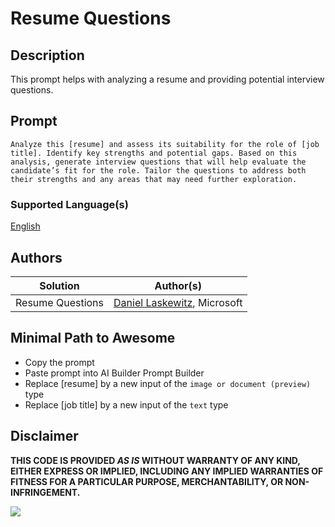 # Resume Questions

## Description

This prompt helps with analyzing a resume and providing potential interview questions.

## Prompt

```text
Analyze this [resume] and assess its suitability for the role of [job title]. Identify key strengths and potential gaps. Based on this analysis, generate interview questions that will help evaluate the candidate’s fit for the role. Tailor the questions to address both their strengths and any areas that may need further exploration.
```

### Supported Language(s)

[English](./en-us/prompt.md)

## Authors

Solution|Author(s)
--------|---------
Resume Questions | [Daniel Laskewitz](https://www.github.com/laskewitz), Microsoft

## Minimal Path to Awesome

* Copy the prompt
* Paste prompt into AI Builder Prompt Builder
* Replace [resume] by a new input of the `image or document (preview)` type
* Replace [job title] by a new input of the `text` type

## Disclaimer

**THIS CODE IS PROVIDED *AS IS* WITHOUT WARRANTY OF ANY KIND, EITHER EXPRESS OR IMPLIED, INCLUDING ANY IMPLIED WARRANTIES OF FITNESS FOR A PARTICULAR PURPOSE, MERCHANTABILITY, OR NON-INFRINGEMENT.**

<img src="https://m365-visitor-stats.azurewebsites.net/powerplatform-prompts/samples/ai-builder/resume-questions" aria-hidden="true" />
